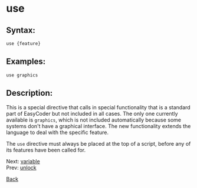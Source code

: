 # use

## Syntax:
`use {feature}`

## Examples:
`use graphics`

## Description:
This is a special directive that calls in special functionality that is a standard part of EasyCoder but not included in all cases. The only one currently available is `graphics`, which is not included automatically because some systems don't have a graphical interface. The new functionality extends the language to deal with the specific feature.

The `use` directive must always be placed at the top of a script, before any of its features have been called for.

Next: [variable](variable.md)  
Prev: [unlock](unlock.md)

[Back](../../README.md)
